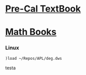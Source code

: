 # [Pre-Cal TextBook](https://drive.google.com/file/d/1ygtnpcQX_HhXZX7SsctTQaASouT5lilk/view?usp=sharing)
# [Math Books](https://drive.google.com/drive/folders/1iLD_Ap3FkKNrEbQx2nT4l_QlwVCaaibV?usp=sharing)

### Linux
```APL
)load ~/Repos/APL/deg.dws
```
testa